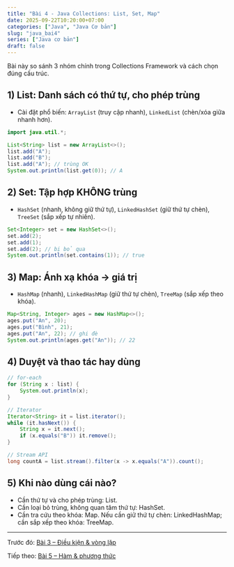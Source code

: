 ```yaml
---
title: "Bài 4 - Java Collections: List, Set, Map"
date: 2025-09-22T10:20:00+07:00
categories: ["Java", "Java Cơ bản"]
slug: "java_bai4"
series: ["Java cơ bản"]
draft: false
---
```


Bài này so sánh 3 nhóm chính trong Collections Framework và cách chọn đúng cấu trúc.

## 1) List: Danh sách có thứ tự, cho phép trùng
- Cài đặt phổ biến: `ArrayList` (truy cập nhanh), `LinkedList` (chèn/xóa giữa nhanh hơn).

```java
import java.util.*;

List<String> list = new ArrayList<>();
list.add("A");
list.add("B");
list.add("A"); // trùng OK
System.out.println(list.get(0)); // A
```

## 2) Set: Tập hợp KHÔNG trùng
- `HashSet` (nhanh, không giữ thứ tự), `LinkedHashSet` (giữ thứ tự chèn), `TreeSet` (sắp xếp tự nhiên).

```java
Set<Integer> set = new HashSet<>();
set.add(2);
set.add(1);
set.add(2); // bị bỏ qua
System.out.println(set.contains(1)); // true
```

## 3) Map: Ánh xạ khóa → giá trị
- `HashMap` (nhanh), `LinkedHashMap` (giữ thứ tự chèn), `TreeMap` (sắp xếp theo khóa).

```java
Map<String, Integer> ages = new HashMap<>();
ages.put("An", 20);
ages.put("Bình", 21);
ages.put("An", 22); // ghi đè
System.out.println(ages.get("An")); // 22
```

## 4) Duyệt và thao tác hay dùng
```java
// for-each
for (String x : list) {
    System.out.println(x);
}

// Iterator
Iterator<String> it = list.iterator();
while (it.hasNext()) {
    String x = it.next();
    if (x.equals("B")) it.remove();
}

// Stream API
long countA = list.stream().filter(x -> x.equals("A")).count();
```

## 5) Khi nào dùng cái nào?
- Cần thứ tự và cho phép trùng: List.
- Cần loại bỏ trùng, không quan tâm thứ tự: HashSet.
- Cần tra cứu theo khóa: Map. Nếu cần giữ thứ tự chèn: LinkedHashMap; cần sắp xếp theo khóa: TreeMap.

---

Trước đó: [Bài 3 – Điều kiện & vòng lặp](/Myblog/p/java_bai3/)

Tiếp theo: [Bài 5 – Hàm & phương thức](/Myblog/p/java_bai5/)

